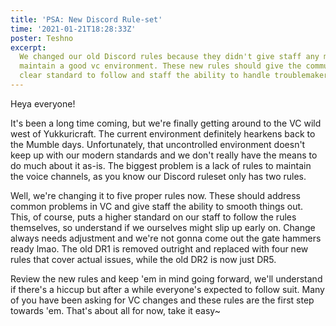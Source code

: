 ```yaml
---
title: 'PSA: New Discord Rule-set'
time: '2021-01-21T18:28:33Z'
poster: Teshno
excerpt:
  We changed our old Discord rules because they didn't give staff any means to
  maintain a good vc environment. These new rules should give the community a
  clear standard to follow and staff the ability to handle troublemakers.
---
```


Heya everyone!

It's been a long time coming, but we're finally getting around to the VC wild
west of Yukkuricraft. The current environment definitely hearkens back to the
Mumble days. Unfortunately, that uncontrolled environment doesn't keep up with
our modern standards and we don't really have the means to do much about it
as-is. The biggest problem is a lack of rules to maintain the voice channels, as
you know our Discord ruleset only has two rules.

Well, we're changing it to five proper rules now. These should address common
problems in VC and give staff the ability to smooth things out. This, of course,
puts a higher standard on our staff to follow the rules themselves, so
understand if we ourselves might slip up early on. Change always needs
adjustment and we're not gonna come out the gate hammers ready lmao. The old DR1
is removed outright and replaced with four new rules that cover actual issues,
while the old DR2 is now just DR5.

Review the new rules and keep 'em in mind going forward, we'll understand if
there's a hiccup but after a while everyone's expected to follow suit. Many of
you have been asking for VC changes and these rules are the first step towards
'em. That's about all for now, take it easy~
